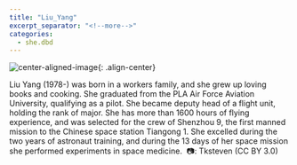 ```yaml
---
title: "Liu_Yang"
excerpt_separator: "<!--more-->"
categories:
  - she.dbd
---
```



![center-aligned-image](https://cdn.pixabay.com/photo/2020/10/26/16/56/man-5687861_1280.png){: .align-center}

Liu Yang (1978-) was born in a workers family, and she grew up loving books and cooking. She graduated from the PLA Air Force Aviation University, qualifying as a pilot. She became deputy head of a flight unit, holding the rank of major. She has more than 1600 hours of flying experience, and was selected for the crew of Shenzhou 9, the first manned mission to the Chinese space station Tiangong 1. She excelled during the two years of astronaut training, and during the 13 days of her space mission she performed experiments in space medicine.⁠
⁠
📷: Tksteven (CC BY 3.0)⁠
